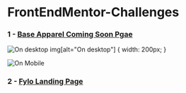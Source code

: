 # FrontEndMentor-Challenges

### 1 - [Base Apparel Coming Soon Pgae](https://fr0ntend-challenges.netlify.app/1/)
![On desktop](https://github.com/AhmedAF13/FrontEndMentor-Challenges/blob/main/1/design/desktop-preview.jpg) img[alt="On desktop"] { width: 200px; }

![On Mobile](https://github.com/AhmedAF13/FrontEndMentor-Challenges/blob/main/1/design/mobile-design.jpg)


### 2 - [Fylo Landing Page]()
